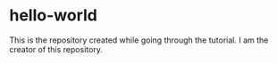 # hello-world
This is the repository created while going through the tutorial.
I am the creator of this repository.
